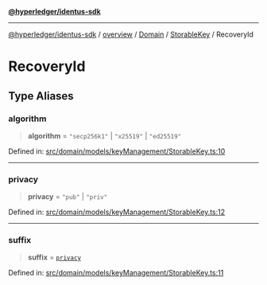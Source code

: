 [**@hyperledger/identus-sdk**](../../../../../../README.md)

***

[@hyperledger/identus-sdk](../../../../../../README.md) / [overview](../../../../../README.md) / [Domain](../../../README.md) / [StorableKey](../README.md) / RecoveryId

# RecoveryId

## Type Aliases

### algorithm

> **algorithm** = `"secp256k1"` \| `"x25519"` \| `"ed25519"`

Defined in: [src/domain/models/keyManagement/StorableKey.ts:10](https://github.com/hyperledger-identus/sdk-ts/blob/4243600f6763168a55268042deaef84553d9c943/src/domain/models/keyManagement/StorableKey.ts#L10)

***

### privacy

> **privacy** = `"pub"` \| `"priv"`

Defined in: [src/domain/models/keyManagement/StorableKey.ts:12](https://github.com/hyperledger-identus/sdk-ts/blob/4243600f6763168a55268042deaef84553d9c943/src/domain/models/keyManagement/StorableKey.ts#L12)

***

### suffix

> **suffix** = [`privacy`](#privacy)

Defined in: [src/domain/models/keyManagement/StorableKey.ts:11](https://github.com/hyperledger-identus/sdk-ts/blob/4243600f6763168a55268042deaef84553d9c943/src/domain/models/keyManagement/StorableKey.ts#L11)
